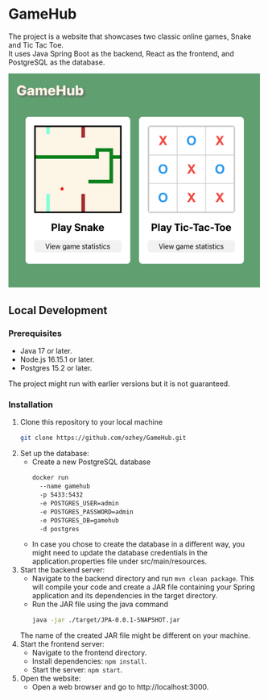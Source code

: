 # GameHub
The project is a website that showcases two classic online games, Snake and Tic Tac Toe.  
It uses Java Spring Boot as the backend, React as the frontend, and PostgreSQL as the database.

<img src="./img/App.png" alt="Snake" width="500"/>

## Local Development

### Prerequisites

* Java 17 or later.  
* Node.js 16.15.1 or later.  
* Postgres 15.2 or later.  

The project might run with earlier versions but it is not guaranteed.

### Installation

1. Clone this repository to your local machine  
    ```sh
    git clone https://github.com/ozhey/GameHub.git
    ```
2. Set up the database:  
    * Create a new PostgreSQL database  
      ```sh
      docker run
        --name gamehub
        -p 5433:5432 
        -e POSTGRES_USER=admin 
        -e POSTGRES_PASSWORD=admin 
        -e POSTGRES_DB=gamehub
        -d postgres
      ```
    * In case you chose to create the database in a different way, you might need to update the database credentials in the application.properties file under src/main/resources.  
3. Start the backend server:  
    * Navigate to the backend directory and run `mvn clean package`. This will compile your code and create a JAR file containing your Spring application and its dependencies in the target directory.
    * Run the JAR file using the java command  
      ```sh
      java -jar ./target/JPA-0.0.1-SNAPSHOT.jar
      ```  
    The name of the created JAR file might be different on your machine.
4. Start the frontend server:
    * Navigate to the frontend directory.
    * Install dependencies: `npm install`.
    * Start the server: `npm start`.
5. Open the website:
    * Open a web browser and go to http://localhost:3000.

